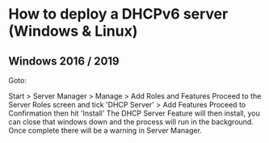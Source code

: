 # How to deploy a DHCPv6 server (Windows & Linux)

## Windows 2016 / 2019

Goto:

Start > Server Manager > Manage > Add Roles and Features
Proceed to the Server Roles screen and tick 'DHCP Server' > Add Features
Proceed to Confirmation then hit 'Install'
The DHCP Server Feature will then install, you can close that windows down and the process will run in the background.
Once complete there will be a warning in Server Manager.